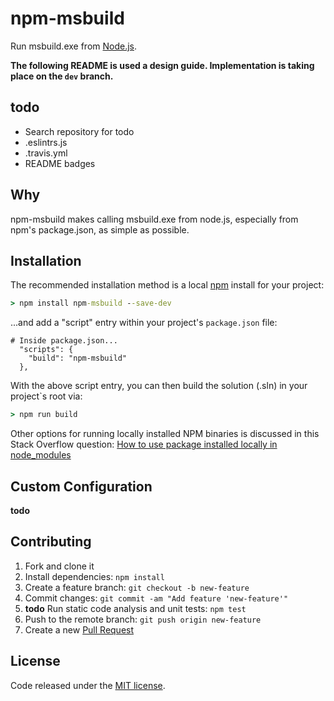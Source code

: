 # npm-msbuild

Run msbuild.exe from [Node.js](https://nodejs.org/).

**The following README is used a design guide. Implementation is taking place on the `dev` branch.**

## todo

- Search repository for todo
- .eslintrs.js
- .travis.yml
- README badges

## Why

npm-msbuild makes calling msbuild.exe from node.js, especially from npm's package.json, as simple as possible.
 
## Installation

The recommended installation method is a local [npm](https://www.npmjs.com/) install for your project:

```cmd
> npm install npm-msbuild --save-dev
```

...and add a "script" entry within your project's `package.json` file:

```
# Inside package.json...
  "scripts": {    
    "build": "npm-msbuild"
  },
```

With the above script entry, you can then build the solution (.sln) in your project`s root via:

```cmd
> npm run build
```

Other options for running locally installed NPM binaries is discussed in this Stack Overflow question: [How to use package installed locally in node_modules](http://stackoverflow.com/q/9679932)

## Custom Configuration

**todo**

## Contributing

1. Fork and clone it
1. Install dependencies: `npm install`
1. Create a feature branch: `git checkout -b new-feature`
1. Commit changes: `git commit -am "Add feature 'new-feature'"`
1. **todo** Run static code analysis and unit tests: `npm test`
1. Push to the remote branch: `git push origin new-feature`
1. Create a new [Pull Request](https://github.com/timmurphy/npm-msbuild/pull/new/master)

## License

Code released under the [MIT license](./LICENSE).
